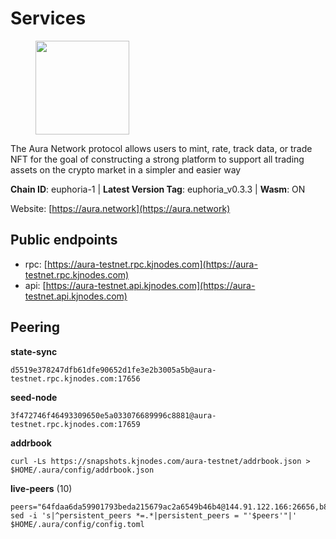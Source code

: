 # Services

<figure><img src="https://raw.githubusercontent.com/kj89/testnet_manuals/main/pingpub/logos/aura.png" width="150" alt=""><figcaption></figcaption></figure>

The Aura Network protocol allows users to mint, rate, track data,  or trade NFT for the goal of constructing a strong platform to  support all trading assets on the crypto market in a simpler and easier way

**Chain ID**: euphoria-1 | **Latest Version Tag**: euphoria_v0.3.3 | **Wasm**: ON

Website: [https://aura.network](https://aura.network)


## Public endpoints

* rpc: [https://aura-testnet.rpc.kjnodes.com](https://aura-testnet.rpc.kjnodes.com)
* api: [https://aura-testnet.api.kjnodes.com](https://aura-testnet.api.kjnodes.com)

## Peering

**state-sync**

```
d5519e378247dfb61dfe90652d1fe3e2b3005a5b@aura-testnet.rpc.kjnodes.com:17656
```

**seed-node**

```
3f472746f46493309650e5a033076689996c8881@aura-testnet.rpc.kjnodes.com:17659
```

**addrbook**
```
curl -Ls https://snapshots.kjnodes.com/aura-testnet/addrbook.json > $HOME/.aura/config/addrbook.json
```

**live-peers** (10)
```
peers="64fdaa6da59901793beda215679ac2a6549b46b4@144.91.122.166:26656,b8125bee4bc07c591dfa0e292d18a800d28fabef@65.21.139.244:26656,d5519e378247dfb61dfe90652d1fe3e2b3005a5b@65.109.68.190:17656,7812205773ac30f3d47200ac2391c79896c60135@54.254.220.113:26656,c53157159e7cea010b86e44786831f792d852e1f@135.181.72.187:11024,ffb60d24d8a5ffc510bee9787995f64e21ed458c@13.229.97.101:26656,3d6b07bdb11754c8c8512525dac109d8bdee3857@65.21.53.39:56656,bfa492255ba40d3422f3078bfd6e55696ba005c0@65.108.101.50:60756,a8f02c61ae74b646c323ac5c98a1eae6a4770141@116.202.112.175:26656,5d869eb132e188b848875cc169edb3614d6bb620@144.76.27.79:26656"
sed -i 's|^persistent_peers *=.*|persistent_peers = "'$peers'"|' $HOME/.aura/config/config.toml
```
